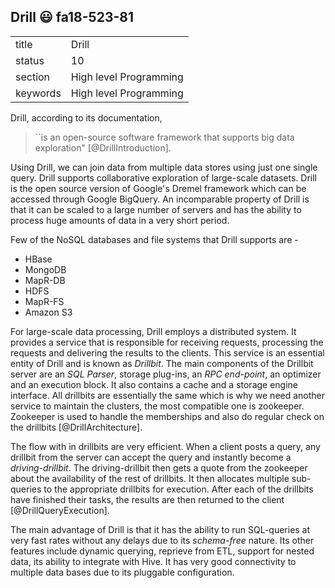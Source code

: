 ## Drill :smiley: fa18-523-81


|          |                        |
| -------- | ---------------------- |
| title    | Drill                  | 
| status   | 10                     |
| section  | High level Programming |
| keywords | High level Programming |



Drill, according to its documentation, 

> ``is an open-source software framework that supports big data exploration" [@DrillIntroduction]. 

Using Drill, we can join data from multiple data stores using just one single query. Drill supports collaborative exploration of large-scale datasets. Drill is the open source version of Google's Dremel framework which can be accessed through Google BigQuery. An incomparable property of Drill is that it can be scaled to a large number of servers and has the ability to process huge amounts of data in a very short period.

Few of the NoSQL databases and file systems that Drill supports are \- 
* HBase
* MongoDB
* MapR-DB
* HDFS
* MapR-FS
* Amazon S3

For large-scale data processing, Drill employs a distributed system. It provides a service that is responsible for receiving requests, processing the requests and delivering the results to the clients. This service is an essential entity of Drill and is known as *Drillbit*. The main components of the Drillbit server are an *SQL Parser*, storage plug-ins, an *RPC end-point*, an optimizer and an execution block. It also contains a cache and a storage engine interface. All drillbits are essentially the same which is why we need another service to maintain the clusters, the most compatible one is zookeeper. Zookeeper is used to handle the memberships and also do regular check on the drillbits [@DrillArchitecture]. 

The flow with in drillbits are very efficient. When a client posts a query, any drillbit from the server can accept the query and instantly become a *driving-drillbit*. The driving-drillbit then gets a quote from the zookeeper about the availability of the rest of drillbits. It then allocates multiple sub-queries to the appropriate drillbits for execution. After each of the drillbits have finished their tasks, the results are then returned to the client [@DrillQueryExecution].

The main advantage of Drill is that it has the ability to run SQL-queries at very fast rates without any delays due to its *schema-free* nature. Its other features include dynamic querying, reprieve from ETL, support for nested data, its ability to integrate with Hive. It has very good connectivity to multiple data bases due to its pluggable configuration.





